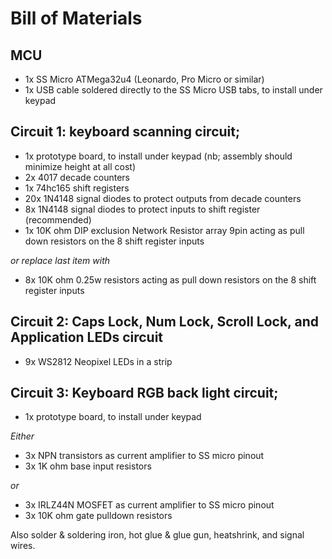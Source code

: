# Bill of Materials

## MCU
 -  1x SS Micro ATMega32u4 (Leonardo, Pro Micro or similar)
 -  1x USB cable soldered directly to the SS Micro USB tabs, to install under keypad

## Circuit 1: keyboard scanning circuit;
 -  1x  prototype board, to install under keypad (nb; assembly should minimize height at all cost)
 -  2x  4017 decade counters
 -  1x  74hc165 shift registers
 -  20x 1N4148 signal diodes to protect outputs from decade counters
 -  8x  1N4148 signal diodes to protect inputs to shift register (recommended)
 -  1x  10K ohm DIP exclusion Network Resistor array 9pin acting as pull down resistors on the 8 shift register inputs

 _or replace last item with_
 -  8x  10K ohm 0.25w resistors acting as pull down resistors on the 8 shift register inputs

## Circuit 2: Caps Lock, Num Lock, Scroll Lock, and Application LEDs circuit
 -  9x WS2812 Neopixel LEDs in a strip

## Circuit 3: Keyboard RGB back light circuit;
 -  1x  prototype board, to install under keypad

 _Either_
 -  3x NPN transistors as current amplifier to SS micro pinout
 -  3x 1K ohm base input resistors

 _or_
 -  3x IRLZ44N MOSFET as current amplifier to SS micro pinout
 -  3x 10K ohm gate pulldown resistors

Also solder & soldering iron, hot glue & glue gun, heatshrink, and signal wires.
